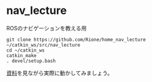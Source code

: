 # nav_lecture

ROSのナビゲーションを教える用

```
git clone https://github.com/Rione/home_nav_lecture ~/catkin_ws/src/nav_lecture
cd ~/catkin_ws
catkin_make
. devel/setup.bash
```

[資料](lecture/index.md)を見ながら実際に動かしてみましょう。
